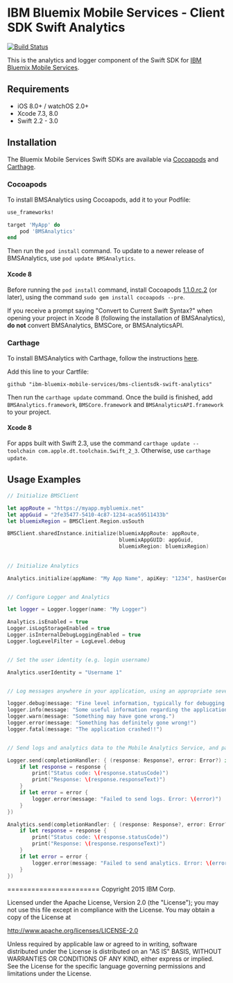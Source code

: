 IBM Bluemix Mobile Services - Client SDK Swift Analytics
===================================================

[![Build Status](https://travis-ci.org/ibm-bluemix-mobile-services/bms-clientsdk-swift-analytics.svg?branch=master)](https://travis-ci.org/ibm-bluemix-mobile-services/bms-clientsdk-swift-analytics)

This is the analytics and logger component of the Swift SDK for [IBM Bluemix Mobile Services](https://console.ng.bluemix.net/docs/mobile/index.html).


## Requirements
* iOS 8.0+ / watchOS 2.0+
* Xcode 7.3, 8.0
* Swift 2.2 - 3.0


## Installation
The Bluemix Mobile Services Swift SDKs are available via [Cocoapods](http://cocoapods.org/) and [Carthage](https://github.com/Carthage/Carthage).

### Cocoapods
To install BMSAnalytics using Cocoapods, add it to your Podfile:

```ruby
use_frameworks!

target 'MyApp' do
    pod 'BMSAnalytics'
end
```

Then run the `pod install` command. To update to a newer release of BMSAnalytics, use `pod update BMSAnalytics`.

#### Xcode 8

Before running the `pod install` command, install Cocoapods [1.1.0.rc.2](https://github.com/CocoaPods/CocoaPods/releases) (or later), using the command `sudo gem install cocoapods --pre`.

If you receive a prompt saying "Convert to Current Swift Syntax?" when opening your project in Xcode 8 (following the installation of BMSAnalytics), **do not** convert BMSAnalytics, BMSCore, or BMSAnalyticsAPI.


### Carthage

To install BMSAnalytics with Carthage, follow the instructions [here](https://github.com/Carthage/Carthage#getting-started).

Add this line to your Cartfile: 

```ogdl
github "ibm-bluemix-mobile-services/bms-clientsdk-swift-analytics"
```

Then run the `carthage update` command. Once the build is finished, add `BMSAnalytics.framework`, `BMSCore.framework` and `BMSAnalyticsAPI.framework` to your project. 


#### Xcode 8

For apps built with Swift 2.3, use the command `carthage update --toolchain com.apple.dt.toolchain.Swift_2_3`. Otherwise, use `carthage update`.



## Usage Examples

```Swift
// Initialize BMSClient

let appRoute = "https://myapp.mybluemix.net"
let appGuid = "2fe35477-5410-4c87-1234-aca59511433b"
let bluemixRegion = BMSClient.Region.usSouth

BMSClient.sharedInstance.initialize(bluemixAppRoute: appRoute,
	                                bluemixAppGUID: appGuid,
	                                bluemixRegion: bluemixRegion)
               
               
// Initialize Analytics

Analytics.initialize(appName: "My App Name", apiKey: "1234", hasUserContext: true, deviceEvents: DeviceEvent.lifecycle)


// Configure Logger and Analytics

let logger = Logger.logger(name: "My Logger")

Analytics.isEnabled = true
Logger.isLogStorageEnabled = true
Logger.isInternalDebugLoggingEnabled = true
Logger.logLevelFilter = LogLevel.debug


// Set the user identity (e.g. login username)

Analytics.userIdentity = "Username 1"


// Log messages anywhere in your application, using an appropriate severity level

logger.debug(message: "Fine level information, typically for debugging purposes.")
logger.info(message: "Some useful information regarding the application's state.")
logger.warn(message: "Something may have gone wrong.")
logger.error(message: "Something has definitely gone wrong!")
logger.fatal(message: "The application crashed!!")


// Send logs and analytics data to the Mobile Analytics Service, and parse the response

Logger.send(completionHandler: { (response: Response?, error: Error?) in
    if let response = response {
        print("Status code: \(response.statusCode)")
        print("Response: \(response.responseText)")
    }
    if let error = error {
        logger.error(message: "Failed to send logs. Error: \(error)")
    }
})

Analytics.send(completionHandler: { (response: Response?, error: Error?) in
    if let response = response {
        print("Status code: \(response.statusCode)")
        print("Response: \(response.responseText)")
    }
    if let error = error {
        logger.error(message: "Failed to send analytics. Error: \(error)")
    }
})


```



=======================
Copyright 2015 IBM Corp.

Licensed under the Apache License, Version 2.0 (the "License");
you may not use this file except in compliance with the License.
You may obtain a copy of the License at

http://www.apache.org/licenses/LICENSE-2.0

Unless required by applicable law or agreed to in writing, software
distributed under the License is distributed on an "AS IS" BASIS,
WITHOUT WARRANTIES OR CONDITIONS OF ANY KIND, either express or implied.
See the License for the specific language governing permissions and
limitations under the License.
